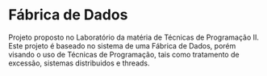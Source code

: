 Fábrica de Dados
=======

Projeto proposto no Laboratório da matéria de Técnicas de Programação II. 
Este projeto é baseado no sistema de uma Fábrica de Dados, porém visando o uso de Técnicas de Programação, tais como 
tratamento de excessão, sistemas distribuidos e threads.
